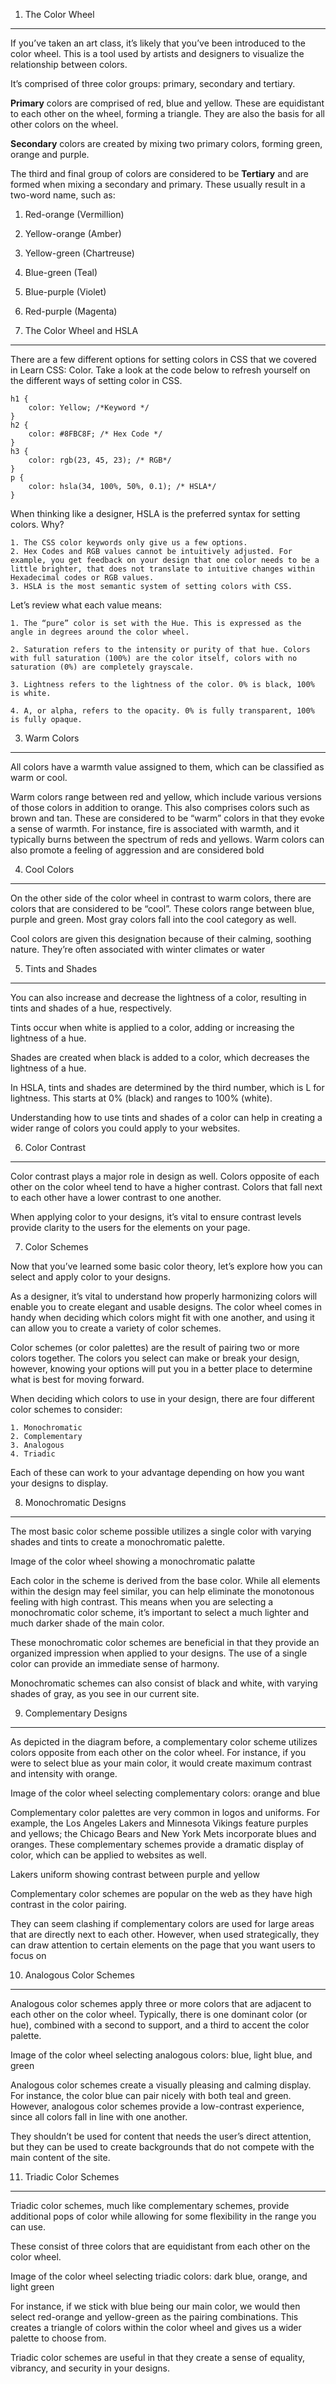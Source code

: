 1. The Color Wheel

---

If you’ve taken an art class, it’s likely that you’ve been introduced to the color wheel. This is a tool used by artists and designers to visualize the relationship between colors.

It’s comprised of three color groups: primary, secondary and tertiary.

**Primary** colors are comprised of red, blue and yellow. These are equidistant to each other on the wheel, forming a triangle. They are also the basis for all other colors on the wheel.

**Secondary** colors are created by mixing two primary colors, forming green, orange and purple.

The third and final group of colors are considered to be **Tertiary** and are formed when mixing a secondary and primary. These usually result in a two-word name, such as:

1.  Red-orange (Vermillion)
2.  Yellow-orange (Amber)
3.  Yellow-green (Chartreuse)
4.  Blue-green (Teal)
5.  Blue-purple (Violet)
6.  Red-purple (Magenta)

7.  The Color Wheel and HSLA

---

There are a few different options for setting colors in CSS that we covered in Learn CSS: Color. Take a look at the code below to refresh yourself on the different ways of setting color in CSS.

```
h1 {
    color: Yellow; /*Keyword */
}
h2 {
    color: #8FBC8F; /* Hex Code */
}
h3 {
    color: rgb(23, 45, 23); /* RGB*/
}
p {
    color: hsla(34, 100%, 50%, 0.1); /* HSLA*/
}
```

When thinking like a designer, HSLA is the preferred syntax for setting colors. Why?

    1. The CSS color keywords only give us a few options.
    2. Hex Codes and RGB values cannot be intuitively adjusted. For example, you get feedback on your design that one color needs to be a little brighter, that does not translate to intuitive changes within Hexadecimal codes or RGB values.
    3. HSLA is the most semantic system of setting colors with CSS.

Let’s review what each value means:

    1. The “pure” color is set with the Hue. This is expressed as the angle in degrees around the color wheel.

    2. Saturation refers to the intensity or purity of that hue. Colors with full saturation (100%) are the color itself, colors with no saturation (0%) are completely grayscale.

    3. Lightness refers to the lightness of the color. 0% is black, 100% is white.

    4. A, or alpha, refers to the opacity. 0% is fully transparent, 100% is fully opaque.

3. Warm Colors

---

All colors have a warmth value assigned to them, which can be classified as warm or cool.

Warm colors range between red and yellow, which include various versions of those colors in addition to orange. This also comprises colors such as brown and tan. These are considered to be “warm” colors in that they evoke a sense of warmth. For instance, fire is associated with warmth, and it typically burns between the spectrum of reds and yellows. Warm colors can also promote a feeling of aggression and are considered bold

4. Cool Colors

---

On the other side of the color wheel in contrast to warm colors, there are colors that are considered to be “cool”. These colors range between blue, purple and green. Most gray colors fall into the cool category as well.

Cool colors are given this designation because of their calming, soothing nature. They’re often associated with winter climates or water

5. Tints and Shades

---

You can also increase and decrease the lightness of a color, resulting in tints and shades of a hue, respectively.

Tints occur when white is applied to a color, adding or increasing the lightness of a hue.

Shades are created when black is added to a color, which decreases the lightness of a hue.

In HSLA, tints and shades are determined by the third number, which is L for lightness. This starts at 0% (black) and ranges to 100% (white).

Understanding how to use tints and shades of a color can help in creating a wider range of colors you could apply to your websites.

6. Color Contrast

---

Color contrast plays a major role in design as well. Colors opposite of each other on the color wheel tend to have a higher contrast. Colors that fall next to each other have a lower contrast to one another.

When applying color to your designs, it’s vital to ensure contrast levels provide clarity to the users for the elements on your page.

7. Color Schemes

Now that you’ve learned some basic color theory, let’s explore how you can select and apply color to your designs.

As a designer, it’s vital to understand how properly harmonizing colors will enable you to create elegant and usable designs. The color wheel comes in handy when deciding which colors might fit with one another, and using it can allow you to create a variety of color schemes.

Color schemes (or color palettes) are the result of pairing two or more colors together. The colors you select can make or break your design, however, knowing your options will put you in a better place to determine what is best for moving forward.

When deciding which colors to use in your design, there are four different color schemes to consider:

    1. Monochromatic
    2. Complementary
    3. Analogous
    4. Triadic

Each of these can work to your advantage depending on how you want your designs to display.

8. Monochromatic Designs

---

The most basic color scheme possible utilizes a single color with varying shades and tints to create a monochromatic palette.

Image of the color wheel showing a monochromatic palatte

Each color in the scheme is derived from the base color. While all elements within the design may feel similar, you can help eliminate the monotonous feeling with high contrast. This means when you are selecting a monochromatic color scheme, it’s important to select a much lighter and much darker shade of the main color.

These monochromatic color schemes are beneficial in that they provide an organized impression when applied to your designs. The use of a single color can provide an immediate sense of harmony.

Monochromatic schemes can also consist of black and white, with varying shades of gray, as you see in our current site.

9. Complementary Designs

---

As depicted in the diagram before, a complementary color scheme utilizes colors opposite from each other on the color wheel. For instance, if you were to select blue as your main color, it would create maximum contrast and intensity with orange.

Image of the color wheel selecting complementary colors: orange and blue

Complementary color palettes are very common in logos and uniforms. For example, the Los Angeles Lakers and Minnesota Vikings feature purples and yellows; the Chicago Bears and New York Mets incorporate blues and oranges. These complementary schemes provide a dramatic display of color, which can be applied to websites as well.

Lakers uniform showing contrast between purple and yellow

Complementary color schemes are popular on the web as they have high contrast in the color pairing.

They can seem clashing if complementary colors are used for large areas that are directly next to each other. However, when used strategically, they can draw attention to certain elements on the page that you want users to focus on

10. Analogous Color Schemes

---

Analogous color schemes apply three or more colors that are adjacent to each other on the color wheel. Typically, there is one dominant color (or hue), combined with a second to support, and a third to accent the color palette.

Image of the color wheel selecting analogous colors: blue, light blue, and green

Analogous color schemes create a visually pleasing and calming display. For instance, the color blue can pair nicely with both teal and green. However, analogous color schemes provide a low-contrast experience, since all colors fall in line with one another.

They shouldn’t be used for content that needs the user’s direct attention, but they can be used to create backgrounds that do not compete with the main content of the site.

11. Triadic Color Schemes

---

Triadic color schemes, much like complementary schemes, provide additional pops of color while allowing for some flexibility in the range you can use.

These consist of three colors that are equidistant from each other on the color wheel.

Image of the color wheel selecting triadic colors: dark blue, orange, and light green

For instance, if we stick with blue being our main color, we would then select red-orange and yellow-green as the pairing combinations. This creates a triangle of colors within the color wheel and gives us a wider palette to choose from.

Triadic color schemes are useful in that they create a sense of equality, vibrancy, and security in your designs.
